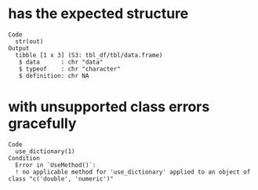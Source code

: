 # has the expected structure

    Code
      str(out)
    Output
      tibble [1 x 3] (S3: tbl_df/tbl/data.frame)
       $ data      : chr "data"
       $ typeof    : chr "character"
       $ definition: chr NA

# with unsupported class errors gracefully

    Code
      use_dictionary(1)
    Condition
      Error in `UseMethod()`:
      ! no applicable method for 'use_dictionary' applied to an object of class "c('double', 'numeric')"

